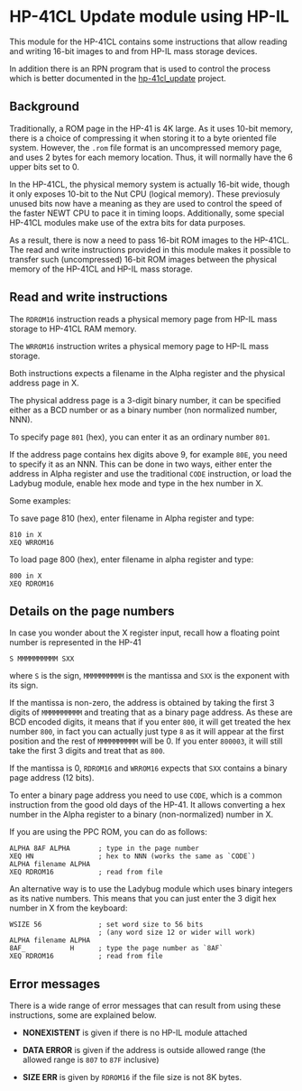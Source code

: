 HP-41CL Update module using HP-IL
=================================
 
This module for the HP-41CL contains some instructions that allow reading
and writing 16-bit images to and from HP-IL mass storage devices.

In addition there is an RPN program that is used to control the process which
is better documented in the  [hp-41cl_update](https://github.com/isene/hp-41cl_update/)
project.


Background
----------

Traditionally, a ROM page in the HP-41 is 4K large. As it uses 10-bit
memory, there is a choice of compressing it when storing it to a byte oriented
file system. However, the `.rom` file format is an uncompressed memory page,
and uses 2 bytes for each memory location. Thus, it will normally have the
6 upper bits set to 0.

In the HP-41CL, the physical memory system is actually 16-bit wide, though it
only exposes 10-bit to the Nut CPU (logical memory). These previosuly unused
bits now have a meaning as they are used to control the speed of the faster
NEWT CPU to pace it in timing loops. Additionally, some special HP-41CL
modules make use of the extra bits for data purposes.

As a result, there is now a need to pass 16-bit ROM images to the HP-41CL.
The read and write instructions provided in this module makes it possible
to transfer such (uncompressed) 16-bit ROM images between the physical
memory of the HP-41CL and HP-IL mass storage.


Read and write instructions
---------------------------

The `RDROM16` instruction reads a physical memory page from HP-IL mass
storage to HP-41CL RAM memory.

The `WRROM16` instruction writes a physical memory page to HP-IL mass storage.

Both instructions expects a filename in the Alpha register and the physical
address page in X.

The physical address page is a 3-digit binary number, it can be specified
either as a BCD number or as a binary number (non normalized number, NNN).

To specify page `801` (hex), you can enter it as an ordinary number `801`.

If the address page contains hex digits above 9, for example `80E`, you
need to specify it as an NNN. This can be done in two ways, either enter the
address in Alpha register and use the traditional `CODE` instruction, or
load the Ladybug module, enable hex mode and type in the hex number in X.

Some examples:

To save page 810 (hex), enter filename in Alpha register and type:

    810 in X
    XEQ WRROM16

To load page 800 (hex), enter filename in alpha register and type:

    800 in X
    XEQ RDROM16


Details on the page numbers
---------------------------

In case you wonder about the X register input, recall how a floating
point number is represented in the HP-41

    S MMMMMMMMMM SXX

where `S` is the sign, `MMMMMMMMMM` is the mantissa and `SXX` is the
exponent with its sign.

If the mantissa is non-zero, the address is obtained by taking the first
3 digits of `MMMMMMMMMM` and treating that as a binary page address.
As these are BCD encoded digits, it means that if you enter `800`, it will
get treated the hex number `800`, in fact you can actually just type `8` as
it will appear at the first position and the rest of `MMMMMMMMMM` will be 0.
If you enter `800003`, it will still take the first 3 digits and treat that
as `800`.

If the mantissa is 0, `RDROM16` and `WRROM16` expects that `SXX` contains
a binary page address (12 bits).

To enter a binary page address you need to use `CODE`, which is a common
instruction from the good old days of the HP-41. It allows converting a hex
number in the Alpha register to a binary (non-normalized) number in X.

If you are using the PPC ROM, you can do as follows:

    ALPHA 8AF ALPHA       ; type in the page number
    XEQ HN                ; hex to NNN (works the same as `CODE`)
    ALPHA filename ALPHA
    XEQ RDROM16           ; read from file


An alternative way is to use the Ladybug module which uses binary integers
as its native numbers. This means that you can just enter the 3 digit hex
number in X from the keyboard:

    WSIZE 56              ; set word size to 56 bits
                          ; (any word size 12 or wider will work)
    ALPHA filename ALPHA
    8AF_           H      ; type the page number as `8AF`
    XEQ RDROM16           ; read from file


Error messages
--------------

There is a wide range of error messages that can result from using these instructions,
some are explained below.

- **NONEXISTENT**  is given if there is no HP-IL module attached

- **DATA ERROR**   is given if the address is outside allowed range
                   (the allowed range is `807` to `87F` inclusive)

- **SIZE ERR**     is given by `RDROM16` if the file size is not 8K bytes.
